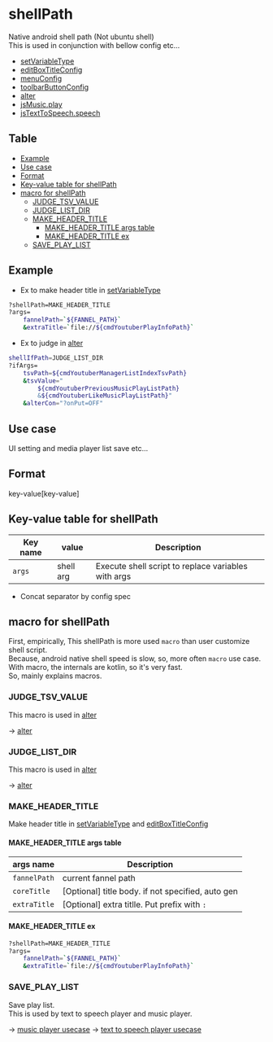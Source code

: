# shellPath

Native android shell path (Not ubuntu shell)  
This is used in conjunction with bellow config etc...  

- [setVariableType](https://github.com/puutaro/CommandClick/blob/master/md/developer/set_variable_types.md)
- [editBoxTitleConfig](https://github.com/puutaro/CommandClick/blob/master/md/developer/configs/editBoxTitleConfig.md)
- [menuConfig](https://github.com/puutaro/CommandClick/blob/master/md/developer/configs/menuConfig.md)
- [toolbarButtonConfig](https://github.com/puutaro/CommandClick/blob/master/md/developer/configs/toolbarButtonConfig.md)
- [alter](https://github.com/puutaro/CommandClick/blob/master/md/developer/configs/alter.md)
- [jsMusic.play](https://github.com/puutaro/CommandClick/blob/master/md/developer/js_interface/functions/JsMusic/play.md)
- [jsTextToSpeech.speech](https://github.com/puutaro/CommandClick/blob/master/md/developer/js_interface/functions/JsMusic/play.md)

Table
---------------------

* [Example](#example)
* [Use case](#use-case)
* [Format](#format)
* [Key-value table for shellPath](#key-value-table-for-shellpath)
* [macro for shellPath](#macro-for-shellpath)
    * [JUDGE_TSV_VALUE](#judge_tsv_value)
    * [JUDGE_LIST_DIR](#judge_list_dir)
    * [MAKE_HEADER_TITLE](#make_header_title)
        * [MAKE_HEADER_TITLE args table](#make_header_title-args-table)
        * [MAKE_HEADER_TITLE ex](#make_header_title-ex)
    * [SAVE_PLAY_LIST](#save_play_list)


## Example

- Ex to make header title in [setVariableType](https://github.com/puutaro/CommandClick/blob/master/md/developer/set_variable_types.md) 

```sh.sh
?shellPath=MAKE_HEADER_TITLE
?args=
    fannelPath=`${FANNEL_PATH}`
    &extraTitle=`file://${cmdYoutuberPlayInfoPath}`
```

- Ex to judge in [alter](https://github.com/puutaro/CommandClick/blob/master/md/developer/configs/alter.md)

```sh.sh
shellIfPath=JUDGE_LIST_DIR
?ifArgs=
    tsvPath=${cmdYoutuberManagerListIndexTsvPath}
    &tsvValue="
        ${cmdYoutuberPreviousMusicPlayListPath}
        &${cmdYoutuberLikeMusicPlayListPath}"
    &alterCon="?onPut=OFF"
```

## Use case

UI setting and media player list save etc...

## Format

key-value[key-value]

## Key-value table for shellPath

| Key name      | value     | Description                                         | 
|---------------|-----------|-----------------------------------------------------| 
| `args`        | shell arg | Execute shell script to replace variables with args |


- Concat separator by config spec


## macro for shellPath

First, empirically, This shellPath is more used `macro` than user customize shell script.    
Because, android native shell speed is slow, so, more often `macro` use case.  
With macro, the internals are kotlin, so it's very fast.  
So, mainly explains macros.  

### JUDGE_TSV_VALUE

This macro is used in [alter](https://github.com/puutaro/CommandClick/blob/master/md/developer/configs/alter.md)

-> [alter](https://github.com/puutaro/CommandClick/blob/master/md/developer/configs/alter.md)

### JUDGE_LIST_DIR

This macro is used in [alter](https://github.com/puutaro/CommandClick/blob/master/md/developer/configs/alter.md)

-> [alter](https://github.com/puutaro/CommandClick/blob/master/md/developer/configs/alter.md)


### MAKE_HEADER_TITLE

Make header title in [setVariableType](https://github.com/puutaro/CommandClick/blob/master/md/developer/set_variable_types.md) and [editBoxTitleConfig](https://github.com/puutaro/CommandClick/blob/master/md/developer/configs/editBoxTitleConfig.md)  

#### MAKE_HEADER_TITLE args table


| args name         | Description                                       | 
|-------------------|---------------------------------------------------|
| `fannelPath`         | current fannel path                               |
| `coreTitle` | [Optional] title body. if not specified, auto gen |
| `extraTitle` | [Optional] extra titlle. Put prefix with `:`      |


#### MAKE_HEADER_TITLE ex

```sh.sh
?shellPath=MAKE_HEADER_TITLE
?args=
    fannelPath=`${FANNEL_PATH}`
    &extraTitle=`file://${cmdYoutuberPlayInfoPath}`
```


### SAVE_PLAY_LIST

Save play list.   
This is used by text to speech player and music player.  

-> [music player usecase](https://github.com/puutaro/CommandClick/blob/master/md/developer/js_interface/details/JsMusic/play.md#shellpath)
-> [text to speech player usecase](https://github.com/puutaro/CommandClick/blob/master/md/developer/js_interface/details/JsTextToSpeech/speech.md#shellpath)

